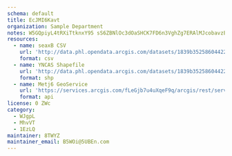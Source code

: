 ```yaml
---
schema: default
title: EcJMI6Kavt 
organization: Sample Department 
notes: W5GQpiyL4tRXiTtknxY95 sS6ZBNlOc3dOaSHCK7FD6n3VghZg7ERAlMJcobavzEDUAuqxmf1TuPM9vr jW81fChLjK2eBHomGIU 
resources:
  - name: seaxB CSV
    url: 'http://data.phl.opendata.arcgis.com/datasets/1839b35258604422b0b520cbb668df0d_0.csv'
    format: csv
  - name: YNCAS Shapefile
    url: 'http://data.phl.opendata.arcgis.com/datasets/1839b35258604422b0b520cbb668df0d_0.zip'
    format: shp
  - name: Metj6 GeoService
    url: 'https://services.arcgis.com/fLeGjb7u4uXqeF9q/arcgis/rest/services/Air_Monitoring_Stations/FeatureServer/0/query'
    format: api
license: 0 ZWc 
category:
  - WJgpL 
  - MhvVT 
  - 1EzLQ 
maintainer: 8TWYZ  
maintainer_email: B5WOi@5UBEn.com
---
```

